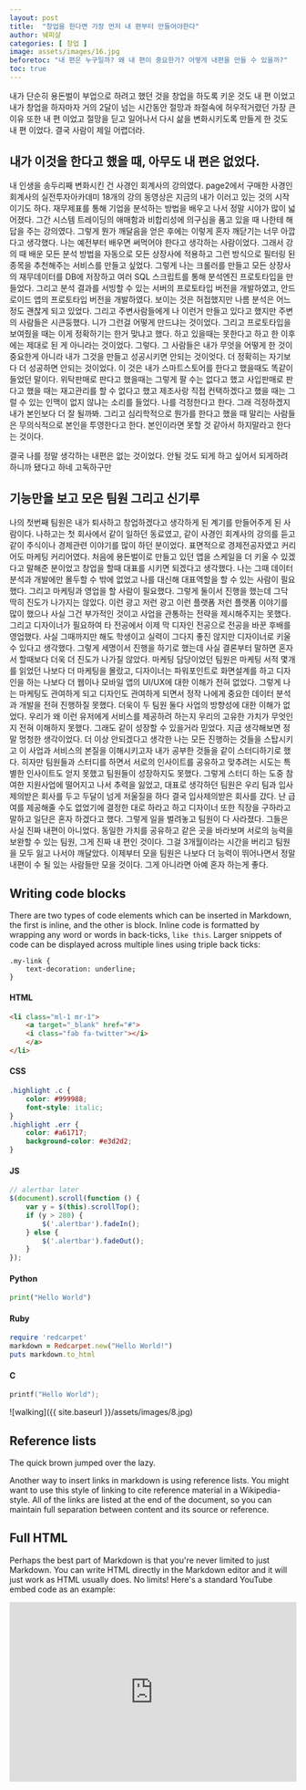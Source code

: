 ```yaml
---
layout: post
title:  "창업을 한다면 가장 먼저 내 편부터 만들어야한다"
author: 눼피샬
categories: [ 창업 ]
image: assets/images/16.jpg
beforetoc: "내 편은 누구일까? 왜 내 편이 중요한가? 어떻게 내편을 만들 수 있을까?"
toc: true
---
```


내가 단순히 용돈벌이 부업으로 하려고 했던 것을 창업을 하도록 키운 것도 내 편 이었고
내가 창업을 하자마자 거의 2달이 넘는 시간동안 절망과 좌절속에 허우적거렸던 가장 큰 이유 또한 내 편 이었고
절망을 딛고 일어나서 다시 삶을 변화시키도록 만들게 한 것도 내 편 이었다. 
결국 사람이 제일 어렵더라.


## 내가 이것을 한다고 했을 때, 아무도 내 편은 없었다.
내 인생을 송두리째 변화시킨 건 사경인 회계사의 강의였다. page2에서 구매한 사경인 회계사의 실전투자아카데미 18개의 강의 동영상은 지금의 내가 이러고 있는 것의 시작이기도 하다. 재무제표를 통해 기업을 분석하는 방법을 배우고 나서 정말 시야가 많이 넓어졌다. 그간 시스템 트레이딩의 애매함과 비합리성에 의구심을 품고 있을 때 나한테 해답을 주는 강의였다. 그렇게 뭔가 깨달음을 얻은 후에는 이렇게 혼자 깨닫기는 너무 아깝다고 생각했다. 나는 예전부터 배우면 써먹어야 한다고 생각하는 사람이었다. 그래서 강의 때 배운 모든 분석 방법을 자동으로 모든 상장사에 적용하고 그런 방식으로 필터링 된 종목을 추천해주는 서비스를 만들고 싶었다. 그렇게 나는 크롤러를 만들고 모든 상장사의 재무데이터를 DB에 저장하고 여러 SQL 스크립트를 통해 분석엔진 프로토타입을 만들었다. 그리고 분석 결과를 서빙할 수 있는 서버의 프로토타입 버전을 개발하였고, 안드로이드 앱의 프로토타입 버전을 개발하였다. 보이는 것은 허접했지만 나름 분석은 어느정도 괜찮게 되고 있었다. 그리고 주변사람들에게 나 이런거 만들고 있다고 했지만 주변의 사람들은 시큰둥했다. 니가 그런걸 어떻게 만드냐는 것이었다. 그리고 프로토타입을 보여줬을 때는 이게 정확하기는 한거 맞냐고 했다. 하고 있을때는 못한다고 하고 한 이후에는 제대로 된 게 아니라는 것이었다. 그렇다. 그 사람들은 내가 무엇을 어떻게 한 것이 중요한게 아니라 내가 그것을 만들고 성공시키면 안되는 것이엇다. 더 정확히는 자기보다 더 성공하면 안되는 것이었다. 이 것은 내가 스마트스토어를 한다고 했을때도 똑같이 들었던 말이다. 위탁판매로 판다고 했을때는 그렇게 팔 수는 없다고 했고 사입판매로 판다고 했을 때는 재고관리를 할 수 없다고 했고 제조사랑 직접 컨택하겠다고 했을 때는 그럴 수 있는 인맥이 없지 않냐는 소리를 들었다. 나를 걱정한다고 한다. 그래 걱정하겠지 내가 본인보다 더 잘 될까봐. 그리고 심리학적으로 뭔가를 한다고 했을 때 말리는 사람들은 무의식적으로 본인을 투영한다고 한다. 본인이라면 못할 것 같아서 하지말라고 한다는 것이다.


결국 나를 정말 생각하는 내편은 없는 것이었다. 안될 것도 되게 하고 싶어서 되게하려 하니까 됐다고 하네 고독하구만

## 기능만을 보고 모은 팀원 그리고 신기루
나의 첫번째 팀원은 내가 퇴사하고 창업하겠다고 생각하게 된 계기를 만들어주게 된 사람이다. 나하고는 첫 회사에서 같이 일하던 동료였고, 같이 사경인 회계사의 강의를 듣고 같이 주식이나 경제관련 이야기를 많이 하던 분이었다. 표면적으로 경제전공자였고 커리어도 마케팅 커리어였다. 처음에 용돈벌이로 만들고 있던 앱을 스케일을 더 키울 수 있겠다고 말해준 분이었고 창업을 할때 대표를 시키면 되겠다고 생각했다. 나는 그때 데이터 분석과 개발에만 몰두할 수 밖에 없었고 나를 대신해 대표역할을 할 수 있는 사람이 필요했다. 그리고 마케팅과 영업을 할 사람이 필요했다. 그렇게 둘이서 진행을 했는데 그닥 딱히 진도가 나가지는 않았다. 이런 광고 저런 광고 이런 플랫폼 저런 플랫폼 이야기를 많이 했으나 사실 그건 부가적인 것이고 사업을 관통하는 전략을 제시해주지는 못했다. 그리고 디자이너가 필요하여 타 전공에서 이제 막 디자인 전공으로 전공을 바꾼 후배를 영업했다. 사실 그때까지만 해도 학생이고 실력이 그다지 좋진 않지만 디자이너로 키울 수 있다고 생각했다. 그렇게 세명이서 진행을 하기로 했는데 사실 결론부터 말하면 혼자서 할때보다 더욱 더 진도가 나가질 않았다. 마케팅 담당이었던 팀원은 마케팅 서적 몇개를 읽었던 나보다 더 마케팅을 몰랐고, 디자이너는 파워포인트로 화면설계를 하고 디자인을 하는 나보다 더 웹이나 모바일 앱의 UI/UX에 대한 이해가 전혀 없었다. 그렇게 나는 마케팅도 관여하게 되고 디자인도 관여하게 되면서 정작 나에게 중요한 데이터 분석과 개발을 전혀 진행하질 못했다. 더욱이 두 팀원 둘다 사업의 방향성에 대한 이해가 없었다. 우리가 왜 이런 유저에게 서비스를 제공하려 하는지 우리의 고유한 가치가 무엇인지 전혀 이해하지 못했다. 그래도 같이 성장할 수 있을거라 믿었다. 지금 생각해보면 정말 멍청한 생각이었다. 더 이상 안되겠다고 생각한 나는 모든 진행하는 것들을 스탑시키고 이 사업과 서비스의 본질을 이해시키고자 내가 공부한 것들을 같이 스터디하기로 했다. 히자만 팀원들과 스터디를 하면서 서로의 인사이트를 공유하고 맞추려는 시도는 특별한 인사이트도 얻지 못했고 팀원들이 성장하지도 못했다. 그렇게 스터디 하는 도중 참여한 지원사업에 떨어지고 나서 추력을 잃었고, 대표로 생각하던 팀원은 우리 팀과 입사제의받은 회사를 두고 두달이 넘게 저울질을 하다 결국 입사제의받은 회사를 갔다. 난 급여를 제공해줄 수도 없었기에 결정한 대로 하라고 하고 디자이너 또한 직장을 구하라고 말하고 일단은 혼자 하겠다고 했다. 그렇게 일을 벌려놓고 팀원이 다 사라졌다. 그들은 사실 진짜 내편이 아니었다. 동일한 가치를 공유하고 같은 곳을 바라보며 서로의 능력을 보완할 수 있는 팀원, 그게 진짜 내 편인 것이다. 그걸 3개월이라는 시간을 버리고 팀원을 모두 잃고 나서야 깨달았다. 이제부터 모을 팀원은 나보다 더 능력이 뛰어나면서 정말 내편이 수 될 있는 사람들만 모을 것이다. 그게 아니라면 아예 혼자 하는게 좋다. 


## Writing code blocks

There are two types of code elements which can be inserted in Markdown, the first is inline, and the other is block. Inline code is formatted by wrapping any word or words in back-ticks, `like this`. Larger snippets of code can be displayed across multiple lines using triple back ticks:

```
.my-link {
    text-decoration: underline;
}
```

#### HTML

```html
<li class="ml-1 mr-1">
    <a target="_blank" href="#">
    <i class="fab fa-twitter"></i>
    </a>
</li>
```

#### CSS

```css
.highlight .c {
    color: #999988;
    font-style: italic; 
}
.highlight .err {
    color: #a61717;
    background-color: #e3d2d2; 
}
```

#### JS

```js
// alertbar later
$(document).scroll(function () {
    var y = $(this).scrollTop();
    if (y > 280) {
        $('.alertbar').fadeIn();
    } else {
        $('.alertbar').fadeOut();
    }
});
```

#### Python

```python
print("Hello World")
```

#### Ruby

```ruby
require 'redcarpet'
markdown = Redcarpet.new("Hello World!")
puts markdown.to_html
```

#### C

```c
printf("Hello World");
```




![walking]({{ site.baseurl }}/assets/images/8.jpg)

## Reference lists

The quick brown jumped over the lazy.

Another way to insert links in markdown is using reference lists. You might want to use this style of linking to cite reference material in a Wikipedia-style. All of the links are listed at the end of the document, so you can maintain full separation between content and its source or reference.

## Full HTML

Perhaps the best part of Markdown is that you're never limited to just Markdown. You can write HTML directly in the Markdown editor and it will just work as HTML usually does. No limits! Here's a standard YouTube embed code as an example:

<p><iframe style="width:100%;" height="315" src="https://www.youtube.com/embed/Cniqsc9QfDo?rel=0&amp;showinfo=0" frameborder="0" allowfullscreen></iframe></p>
